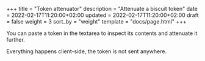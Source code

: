 +++
title = "Token attenuator"
description = "Attenuate a biscuit token"
date = 2022-02-17T11:20:00+02:00
updated = 2022-02-17T11:20:00+02:00
draft = false
weight = 3
sort_by = "weight"
template = "docs/page.html"
+++

You can paste a token in the textarea to inspect its contents and attenuate it further.

Everything happens client-side, the token is not sent anywhere.

<bc-token-printer showAttenuation="true"></bc-token-printer>
